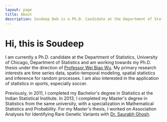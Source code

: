 ```yaml
---
layout: page
title: About
description: Soudeep Deb is a Ph.D. Candidate at the Department of Statistics, University of Chicago.
---
```


# Hi, this is Soudeep

I am currently a Ph.D. candidate at the Department of Statistics, University of Chicago, Department of Statistics and am working towards my Ph.D. thesis under the direction of [Professor Wei Biao Wu](https://www.stat.uchicago.edu/~wbwu/). My primary research interests are time series data, spatio-temporal modeling, spatial statistics and inference for random processes. I am also interested in the application of statistics in sports, especially soccer.

Previously, in 2011, I completed my Bachelor's degree in Statistics at the Indian Statistical Institute. In 2013, I completed my Master's degree in Statistics from the same university, with a specialization in Mathematical Statistics and Probability. For my Master's thesis, I worked on Association Analyses for Identifying Rare Genetic Variants with [Dr. Saurabh Ghosh](http://www.isical.ac.in/~saurabh/).
